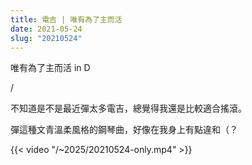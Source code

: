 ```yaml
---
title: 電吉 | 唯有為了主而活
date: 2021-05-24
slug: "20210524"
---
```


唯有為了主而活 in D

/

不知道是不是最近彈太多電吉，總覺得我還是比較適合搖滾。

彈這種文青溫柔風格的鋼琴曲，好像在我身上有點違和（？

{{< video "/~2025/20210524-only.mp4" >}}
